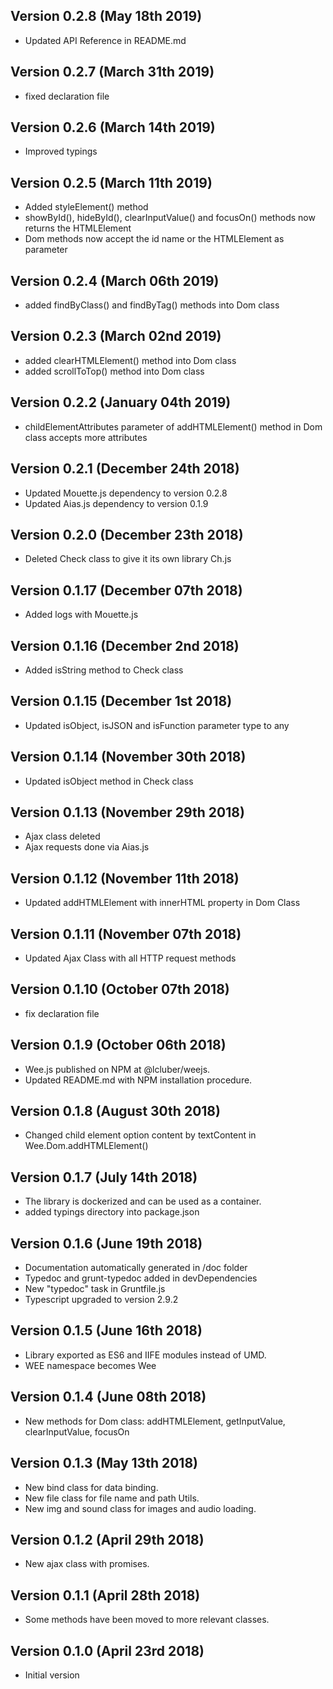 Version 0.2.8 (May 18th 2019)
-----------------------------
 * Updated API Reference in README.md

Version 0.2.7 (March 31th 2019)
-----------------------------
 * fixed declaration file

Version 0.2.6 (March 14th 2019)
-----------------------------
 * Improved typings

Version 0.2.5 (March 11th 2019)
-----------------------------
 * Added styleElement() method
 * showById(), hideById(), clearInputValue() and focusOn() methods now returns the HTMLElement
 * Dom methods now accept the id name or the HTMLElement as parameter

Version 0.2.4 (March 06th 2019)
-----------------------------
 * added findByClass() and findByTag() methods into Dom class

Version 0.2.3 (March 02nd 2019)
-----------------------------
 * added clearHTMLElement() method into Dom class
 * added scrollToTop() method into Dom class

Version 0.2.2 (January 04th 2019)
-----------------------------
 * childElementAttributes parameter of addHTMLElement() method in Dom class accepts more attributes

Version 0.2.1 (December 24th 2018)
-----------------------------
 * Updated Mouette.js dependency to version 0.2.8
 * Updated Aias.js dependency to version 0.1.9

Version 0.2.0 (December 23th 2018)
-----------------------------
 * Deleted Check class to give it its own library Ch.js

Version 0.1.17 (December 07th 2018)
-----------------------------
 * Added logs with Mouette.js

Version 0.1.16 (December 2nd 2018)
-----------------------------
 * Added isString method to Check class

Version 0.1.15 (December 1st 2018)
-----------------------------
 * Updated isObject, isJSON and isFunction parameter type to any

Version 0.1.14 (November 30th 2018)
-----------------------------
 * Updated isObject method in Check class

Version 0.1.13 (November 29th 2018)
-----------------------------
 * Ajax class deleted
 * Ajax requests done via Aias.js

Version 0.1.12 (November 11th 2018)
-----------------------------
 * Updated addHTMLElement with innerHTML property in Dom Class

Version 0.1.11 (November 07th 2018)
-----------------------------
 * Updated Ajax Class with all HTTP request methods

Version 0.1.10 (October 07th 2018)
-----------------------------
 * fix declaration file

Version 0.1.9 (October 06th 2018)
-----------------------------
 * Wee.js published on NPM at @lcluber/weejs.
 * Updated README.md with NPM installation procedure.

Version 0.1.8 (August 30th 2018)
-----------------------------
 * Changed child element option content by textContent in Wee.Dom.addHTMLElement()

Version 0.1.7 (July 14th 2018)
-----------------------------
 * The library is dockerized and can be used as a container.
 * added typings directory into package.json

Version 0.1.6 (June 19th 2018)
-----------------------------
 * Documentation automatically generated in /doc folder
 * Typedoc and grunt-typedoc added in devDependencies
 * New "typedoc" task in Gruntfile.js
 * Typescript upgraded to version 2.9.2

Version 0.1.5 (June 16th 2018)
-----------------------------
 * Library exported as ES6 and IIFE modules instead of UMD.
 * WEE namespace becomes Wee

Version 0.1.4 (June 08th 2018)
-----------------------------
 * New methods for Dom class: addHTMLElement, getInputValue, clearInputValue, focusOn

Version 0.1.3 (May 13th 2018)
-----------------------------
 * New bind class for data binding.
 * New file class for file name and path Utils.
 * New img and sound class for images and audio loading.

Version 0.1.2 (April 29th 2018)
-----------------------------
 * New ajax class with promises.

Version 0.1.1 (April 28th 2018)
-----------------------------
 * Some methods have been moved to more relevant classes.

Version 0.1.0 (April 23rd 2018)
-----------------------------
 * Initial version
